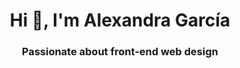 <h1 align="center">Hi 👋, I'm Alexandra García</h1>
<h3 align="center">Passionate about front-end web design</h3>
